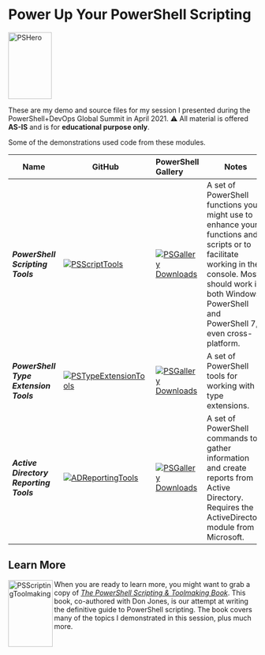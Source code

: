 # Power Up Your PowerShell Scripting

<img src=https://jdhitsolutions.com/blog/wp-content/uploads/2018/07/powershell-hero.jpg alt="PSHero" width=88 height=135>

These are my demo and source files for my session I presented during the PowerShell+DevOps Global Summit in April 2021. :warning: All material is offered **AS-IS** and is for **educational purpose only**.

Some of the demonstrations used code from these modules.

Name| GitHub | PowerShell Gallery | Notes
|---|--- | :--- |---|
_**PowerShell Scripting Tools**_ | [![PSScriptTools](https://img.shields.io/powershellgallery/v/PSScripttools.png?style=for-the-badge&logo=powershell&label=PSScriptingTools)](https://github.com/jdhitsolutions/PSScriptTools) | [![PSGallery Downloads](https://img.shields.io/powershellgallery/dt/PSScripttools.png?style=for-the-badge&logo=powershell&label=Downloads)](https://www.powershellgallery.com/packages/PSScriptTools/) | A set of PowerShell functions you might use to enhance your functions and scripts or to facilitate working in the console. Most should work in both Windows PowerShell and PowerShell 7, even cross-platform.
_**PowerShell Type Extension Tools**_ | [![PSTypeExtensionTools](https://img.shields.io/powershellgallery/v/PSTypeExtensionTools.png?style=for-the-badge&logo=powershell&label=PSTypeExtensionTools)](https://github.com/jdhitsolutions/PSTypeExtensionTools) | [![PSGallery Downloads](https://img.shields.io/powershellgallery/dt/PSTypeExtensionTools.png?style=for-the-badge&logo=powershell&label=Downloads)](https://www.powershellgallery.com/packages/PSTypeExtensionTools/) | A set of PowerShell tools for working with type extensions.
_**Active Directory Reporting Tools**_ | [![ADReportingTools](https://img.shields.io/powershellgallery/v/ADReportingTools.png?style=for-the-badge&logo=powershell&label=ADReportingTools)](https://github.com/jdhitsolutions/ADReportingTools) | [![PSGallery Downloads](https://img.shields.io/powershellgallery/dt/ADReportingTools.png?style=for-the-badge&&logo=powershell&label=Downloads)](https://www.powershellgallery.com/packages/ADReportingTools/)| A set of PowerShell commands to gather information and create reports from Active Directory. Requires the ActiveDirectory module from Microsoft.

## Learn More

<img src=https://jdhitsolutions.com/blog/wp-content/uploads/2017/02/scripting-toolmaking-small.png alt="PSScriptingToolmaking" width=90 height=135 align=left padding-right=20px;> When you are ready to learn more, you might want to grab a copy of [_The PowerShell Scripting & Toolmaking Book_](https://leanpub.com/powershell-scripting-toolmaking). This book, co-authored with Don Jones, is our attempt at writing the definitive guide to PowerShell scripting. The book covers many of the topics I demonstrated in this session, plus much more.
